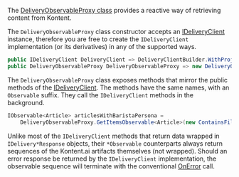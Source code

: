 The [DeliveryObservableProxy class](https://github.com/kontent-ai/delivery-sdk-net/Kontent.Ai.Delivery.Rx/DeliveryObservableProxy.cs) provides a reactive way of retrieving content from Kontent.

The `DeliveryObservableProxy` class constructor accepts an [IDeliveryClient](https://github.com/kontent-ai/delivery-sdk-net/Kontent.Ai.Delivery/IDeliveryClient.cs) instance, therefore you are free to create the `IDeliveryClient` implementation (or its derivatives) in any of the supported ways.

```csharp
public IDeliveryClient DeliveryClient => DeliveryClientBuilder.WithProjectId("975bf280-fd91-488c-994c-2f04416e5ee3").Build();
public DeliveryObservableProxy DeliveryObservableProxy => new DeliveryObservableProxy(DeliveryClient);
```

The `DeliveryObservableProxy` class exposes methods that mirror the public methods of the [IDeliveryClient](https://github.com/kontent-ai/delivery-sdk-net/Kontent.Ai.Delivery/IDeliveryClient.cs). The methods have the same names, with an `Observable` suffix. They call the `IDeliveryClient` methods in the background.

```csharp
IObservable<Article> articlesWithBaristaPersona =
	DeliveryObservableProxy.GetItemsObservable<Article>(new ContainsFilter("elements.personas", "barista"));
```

Unlike most of the `IDeliveryClient` methods that return data wrapped in `IDelivery*Response` objects, their `*Observable` counterparts always return sequences of the Kontent.ai artifacts themselves (not wrapped). Should an error response be returned by the `IDeliveryClient` implementation, the observable sequence will terminate with the conventional [OnError](https://docs.microsoft.com/en-us/dotnet/api/system.iobserver-1.onerror) call.